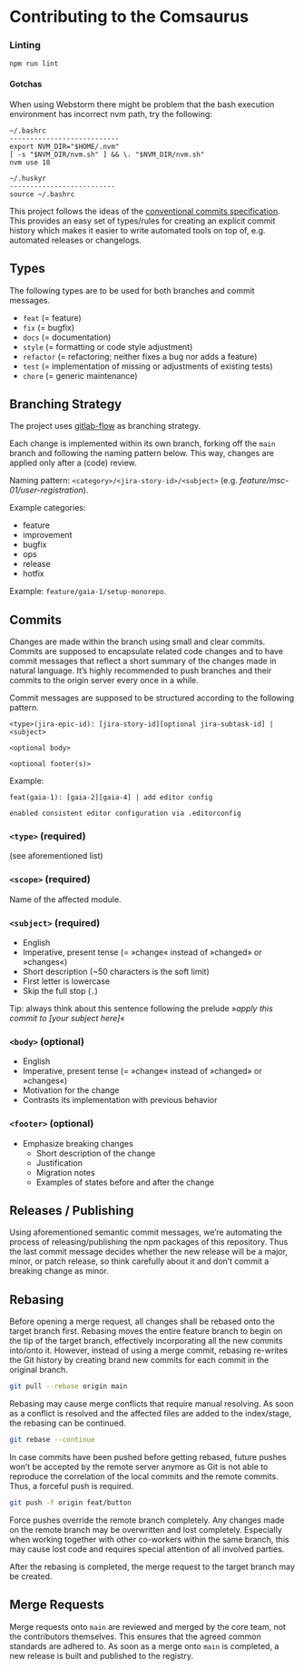# Contributing to the Comsaurus

### Linting

```
npm run lint
```

#### Gotchas

When using Webstorm there might be problem that the bash execution environment has incorrect nvm path, try the following:

```
~/.bashrc
---------------------------
export NVM_DIR="$HOME/.nvm"
[ -s "$NVM_DIR/nvm.sh" ] && \. "$NVM_DIR/nvm.sh"
nvm use 18
```

```
~/.huskyr
--------------------------
source ~/.bashrc
```

This project follows the ideas of the [conventional commits specification](https://www.conventionalcommits.org/).
This provides an easy set of types/rules for creating an explicit commit history which makes it easier to write automated
tools on top of, e.g. automated releases or changelogs.

## Types

The following types are to be used for both branches and commit messages.

- `feat` (= feature)
- `fix` (= bugfix)
- `docs` (= documentation)
- `style` (= formatting or code style adjustment)
- `refactor` (= refactoring; neither fixes a bug nor adds a feature)
- `test` (= implementation of missing or adjustments of existing tests)
- `chore` (= generic maintenance)

## Branching Strategy

The project uses [gitlab-flow](https://docs.gitlab.com/ee/topics/gitlab_flow.html) as branching strategy.

Each change is implemented within its own branch, forking off the `main` branch and following the naming pattern below.
This way, changes are applied only after a (code) review.

Naming pattern: `<category>/<jira-story-id>/<subject>` (e.g. _feature/msc-01/user-registration_).

Example categories:

- feature
- improvement
- bugfix
- ops
- release
- hotfix

Example: `feature/gaia-1/setup-monorepo`.

## Commits

Changes are made within the branch using small and clear commits. Commits are supposed to encapsulate related code changes
and to have commit messages that reflect a short summary of the changes made in natural language. It’s highly recommended to
push branches and their commits to the origin server every once in a while.

Commit messages are supposed to be structured according to the following pattern.

```plain
<type>(jira-epic-id): [jira-story-id][optional jira-subtask-id] | <subject>

<optional body>

<optional footer(s)>
```

Example:

```
feat(gaia-1): [gaia-2][gaia-4] | add editor config

enabled consistent editor configuration via .editorconfig
```

### `<type>` (required)

(see aforementioned list)

### `<scope>` (required)

Name of the affected module.

### `<subject>` (required)

- English
- Imperative, present tense (= »change« instead of »changed» or »changes«)
- Short description (~50 characters is the soft limit)
- First letter is lowercase
- Skip the full stop (`.`)

Tip: always think about this sentence following the prelude »_apply this commit to [your subject here]_«

### `<body>` (optional)

- English
- Imperative, present tense (= »change« instead of »changed» or »changes«)
- Motivation for the change
- Contrasts its implementation with previous behavior

### `<footer>` (optional)

- Emphasize breaking changes
  - Short description of the change
  - Justification
  - Migration notes
  - Examples of states before and after the change

## Releases / Publishing

Using aforementioned semantic commit messages, we’re automating the process of releasing/publishing the npm packages of
this repository. Thus the last commit message decides whether the new release will be a major, minor, or patch release, so
think carefully about it and don’t commit a breaking change as minor.

## Rebasing

Before opening a merge request, all changes shall be rebased onto the target branch first. Rebasing moves the entire feature
branch to begin on the tip of the target branch, effectively incorporating all the new commits into/onto it. However, instead
of using a merge commit, rebasing re-writes the Git history by creating brand new commits for each commit in the original branch.

```sh
git pull --rebase origin main
```

Rebasing may cause merge conflicts that require manual resolving. As soon as a conflict is resolved and the affected files are
added to the index/stage, the rebasing can be continued.

```sh
git rebase --continue
```

In case commits have been pushed before getting rebased, future pushes won’t be accepted by the remote server anymore as Git is
not able to reproduce the correlation of the local commits and the remote commits. Thus, a forceful push is required.

```sh
git push -f origin feat/button
```

Force pushes override the remote branch completely. Any changes made on the remote branch may be overwritten and lost completely.
Especially when working together with other co-workers within the same branch, this may cause lost code and requires special
attention of all involved parties.

After the rebasing is completed, the merge request to the target branch may be created.

## Merge Requests

Merge requests onto `main` are reviewed and merged by the core team, not the contributors themselves. This ensures that the agreed
common standards are adhered to. As soon as a merge onto `main` is completed, a new release is built and published to the registry.
